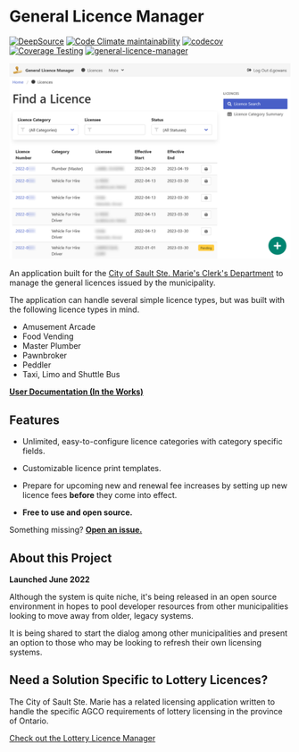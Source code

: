 # General Licence Manager

[![DeepSource](https://app.deepsource.com/gh/cityssm/general-licence-manager.svg/?label=active+issues&show_trend=true&token=ORSrQ921SKObd83e2GbLdPu4)](https://app.deepsource.com/gh/cityssm/general-licence-manager/)
[![Code Climate maintainability](https://img.shields.io/codeclimate/maintainability/cityssm/general-licence-manager)](https://codeclimate.com/github/cityssm/general-licence-manager)
[![codecov](https://codecov.io/gh/cityssm/general-licence-manager/graph/badge.svg?token=S94ROYYRFC)](https://codecov.io/gh/cityssm/general-licence-manager)
[![Coverage Testing](https://github.com/cityssm/general-licence-manager/actions/workflows/coverage.yml/badge.svg)](https://github.com/cityssm/general-licence-manager/actions/workflows/coverage.yml)
[![general-licence-manager](https://img.shields.io/endpoint?url=https://dashboard.cypress.io/badge/simple/m93ucs&style=flat&logo=cypress)](https://dashboard.cypress.io/projects/m93ucs/runs)

![Licence Search](docs/images/licence-search.png)

An application built for the
[City of Sault Ste. Marie's Clerk's Department](https://saultstemarie.ca/City-Hall/City-Departments/Corporate-Services/City-Clerk/Licencing.aspx)
to manage the general licences issued by the municipality.

The application can handle several simple licence types,
but was built with the following licence types in mind.

- Amusement Arcade
- Food Vending
- Master Plumber
- Pawnbroker
- Peddler
- Taxi, Limo and Shuttle Bus

**[User Documentation (In the Works)](docs/)**

## Features

- Unlimited, easy-to-configure licence categories
  with category specific fields.

- Customizable licence print templates.

- Prepare for upcoming new and renewal fee increases by
  setting up new licence fees **before** they come into effect.

- **Free to use and open source.**

Something missing?
**[Open an issue.](https://github.com/cityssm/general-licence-manager/issues/new/choose)**

## About this Project

**Launched June 2022**

Although the system is quite niche, it's being released in an open source environment
in hopes to pool developer resources from other municipalities
looking to move away from older, legacy systems.

It is being shared to start the dialog among other municipalities
and present an option to those who may be looking to refresh
their own licensing systems.

## Need a Solution Specific to Lottery Licences?

The City of Sault Ste. Marie has a related licensing application
written to handle the specific AGCO requirements of lottery licensing
in the province of Ontario.

[Check out the Lottery Licence Manager](https://github.com/cityssm/lottery-licence-manager)
